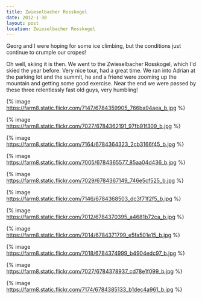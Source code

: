 ```yaml
---
title: Zwieselbacher Rosskogel
date: 2012-1-30
layout: post
location: Zwieselbacher Rosskogel
---
```


Georg and I were hoping for some ice climbing, but the conditions just
continue to crumple our cropes!
  
  
Oh well, skiing it is then. We went to the Zwieselbacher Rosskogel, which
I'd skied the year before. Very nice tour, had a great time. We ran into
Adrian at the parking lot and the summit, he and a friend were zooming
up the mountain and getting some good exercise. Near the end we were passed
by these three relentlessly fast old guys, very humbling!
  
  
{% image https://farm8.static.flickr.com/7147/6784359905_766ba94aea_b.jpg %}
  
{% image https://farm8.static.flickr.com/7027/6784362191_97fb91f309_b.jpg %}
  
{% image https://farm8.static.flickr.com/7164/6784364323_2cb3166f45_b.jpg %}
  
{% image https://farm8.static.flickr.com/7005/6784365577_85aa04d436_b.jpg %}
  
{% image https://farm8.static.flickr.com/7029/6784367149_746e5cf525_b.jpg %}
  
{% image https://farm8.static.flickr.com/7146/6784368503_dc3f71f2f5_b.jpg %}
  
{% image https://farm8.static.flickr.com/7012/6784370395_a4681b72ca_b.jpg %}
  
{% image https://farm8.static.flickr.com/7014/6784371799_e5fa501e15_b.jpg %}
  
{% image https://farm8.static.flickr.com/7018/6784374999_b4904edc97_b.jpg %}
  
{% image https://farm8.static.flickr.com/7027/6784378937_cd78e1f099_b.jpg %}
  
{% image https://farm8.static.flickr.com/7174/6784385133_b1dec4a961_b.jpg %}

